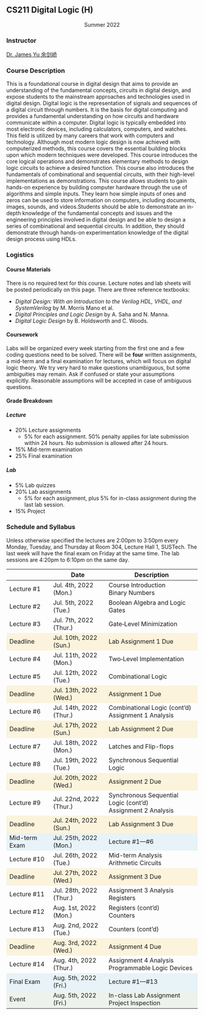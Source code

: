 <div class="wrapper"><div class="page content"><section class="centered container"><h2>CS211 Digital Logic (H)</h2></section><center>Summer 2022</center><h3 id="Instructor"><a href="#Instructor" class="headerlink" title="Instructor"></a>Instructor</h3><p><a href="../..">Dr. James Yu 余剑峤</a></p><h3 id="Course-Description"><a href="#Course-Description" class="headerlink" title="Course Description"></a>Course Description</h3><p>This is a foundational course in digital design that aims to provide an understanding of the fundamental concepts, circuits in digital design, and expose students to the mainstream approaches and technologies used in digital design. Digital logic is the representation of signals and sequences of a digital circuit through numbers. It is the basis for digital computing and provides a fundamental understanding on how circuits and hardware communicate within a computer. Digital logic is typically embedded into most electronic devices, including calculators, computers, and watches. This field is utilized by many careers that work with computers and technology. Although most modern logic design is now achieved with computerized methods, this course covers the essential building blocks upon which modern techniques were developed. This course introduces the core logical operations and demonstrates elementary methods to design logic circuits to achieve a desired function. This course also introduces the fundamentals of combinational and sequential circuits, with their high-level implementations as demonstrations. This course allows students to gain hands-on experience by building computer hardware through the use of algorithms and simple inputs. They learn how simple inputs of ones and zeros can be used to store information on computers, including documents, images, sounds, and videos.Students should be able to demonstrate an in-depth knowledge of the fundamental concepts and issues and the engineering principles involved in digital design and be able to design a series of combinational and sequential circuits. In addition, they should demonstrate through hands-on experimentation knowledge of the digital design process using HDLs.</p><h3 id="Logistics"><a href="#Logistics" class="headerlink" title="Logistics"></a>Logistics</h3><h4 id="Course-Materials"><a href="#Course-Materials" class="headerlink" title="Course Materials"></a>Course Materials</h4><p>There is no required text for this course. Lecture notes and lab sheets will be posted periodically on this page. There are three reference textbooks:</p><ul><li><em>Digital Design: With an Introduction to the Verilog HDL, VHDL, and SystemVerilog</em> by M. Morris Mano et al.</li><li><em>Digital Principles and Logic Design</em> by A. Saha and N. Manna.</li><li><em>Digital Logic Design</em> by B. Holdsworth and C. Woods.</li></ul><h4 id="Coursework"><a href="#Coursework" class="headerlink" title="Coursework"></a>Coursework</h4><p>Labs will be organized every week starting from the first one and a few coding questions need to be solved. There will be <strong>four</strong> written assignments, a mid-term and a final examination for lectures, which will focus on digital logic theory. We try very hard to make questions unambiguous, but some ambiguities may remain. Ask if confused or state your assumptions explicitly. Reasonable assumptions will be accepted in case of ambiguous questions.</p><h4 id="Grade-Breakdown"><a href="#Grade-Breakdown" class="headerlink" title="Grade Breakdown"></a>Grade Breakdown</h4><h5 id="Lecture"><a href="#Lecture" class="headerlink" title="Lecture"></a>Lecture</h5><ul><li>20% Lecture assignments<ul><li>5% for each assignment. 50% penalty applies for late submission within 24 hours. No submission is allowed after 24 hours.</li></ul></li><li>15% Mid-term examination</li><li>25% Final examination</li></ul><h5 id="Lab"><a href="#Lab" class="headerlink" title="Lab"></a>Lab</h5><ul><li>5% Lab quizzes</li><li>20% Lab assignments<ul><li>5% for each assignment, plus 5% for in-class assignment during the last lab session.</li></ul></li><li>15% Project</li></ul><h3 id="Schedule-and-Syllabus"><a href="#Schedule-and-Syllabus" class="headerlink" title="Schedule and Syllabus"></a>Schedule and Syllabus</h3><p>Unless otherwise specified the lectures are 2:00pm to 3:50pm every Monday, Tuesday, and Thursday at Room 304, Lecture Hall 1, SUSTech. The last week will have the final exam on Friday at the same time. The lab sessions are 4:20pm to 6:10pm on the same day.</p><table><thead><tr><th></th><th>Date</th><th>Description</th></tr></thead><tbody><tr><td>Lecture #1</td><td>Jul. 4th, 2022 (Mon.)</td><td>Course Introduction<br>Binary Numbers</td></tr><tr><td>Lecture #2</td><td>Jul. 5th, 2022 (Tue.)</td><td>Boolean Algebra and Logic Gates</td></tr><tr><td>Lecture #3</td><td>Jul. 7th, 2022 (Thur.)</td><td>Gate‐Level Minimization</td></tr><tr style="background-color: rgb(251, 243, 219); --darkreader-inline-bgcolor:#332706;" data-darkreader-inline-bgcolor=""><td><span class="ddl">Deadline</span></td><td>Jul. 10th, 2022 (Sun.)</td><td>Lab Assignment 1 Due</td></tr><tr><td>Lecture #4</td><td>Jul. 11th, 2022 (Mon.)</td><td>Two‐Level Implementation</td></tr><tr><td>Lecture #5</td><td>Jul. 12th, 2022 (Tue.)</td><td>Combinational Logic</td></tr><tr style="background-color: rgb(251, 243, 219); --darkreader-inline-bgcolor:#332706;" data-darkreader-inline-bgcolor=""><td><span class="ddl">Deadline</span></td><td>Jul. 13th, 2022 (Wed.)</td><td>Assignment 1 Due</td></tr><tr><td>Lecture #6</td><td>Jul. 14th, 2022 (Thur.)</td><td>Combinational Logic (cont’d)<br>Assignment 1 Analysis</td></tr><tr style="background-color: rgb(251, 243, 219); --darkreader-inline-bgcolor:#332706;" data-darkreader-inline-bgcolor=""><td><span class="ddl">Deadline</span></td><td>Jul. 17th, 2022 (Sun.)</td><td>Lab Assignment 2 Due</td></tr><tr><td>Lecture #7</td><td>Jul. 18th, 2022 (Mon.)</td><td>Latches and Flip-flops</td></tr><tr><td>Lecture #8</td><td>Jul. 19th, 2022 (Tue.)</td><td>Synchronous Sequential Logic</td></tr><tr style="background-color: rgb(251, 243, 219); --darkreader-inline-bgcolor:#332706;" data-darkreader-inline-bgcolor=""><td><span class="ddl">Deadline</span></td><td>Jul. 20th, 2022 (Wed.)</td><td>Assignment 2 Due</td></tr><tr><td>Lecture #9</td><td>Jul. 22nd, 2022 (Thur.)</td><td>Synchronous Sequential Logic (cont’d)<br>Assignment 2 Analysis</td></tr><tr style="background-color: rgb(251, 243, 219); --darkreader-inline-bgcolor:#332706;" data-darkreader-inline-bgcolor=""><td><span class="ddl">Deadline</span></td><td>Jul. 24th, 2022 (Sun.)</td><td>Lab Assignment 3 Due</td></tr><tr style="background-color: rgb(231, 243, 248); --darkreader-inline-bgcolor:#102b36;" data-darkreader-inline-bgcolor=""><td><span class="exam">Mid-term Exam</span></td><td>Jul. 25th, 2022 (Mon.)</td><td>Lecture #1—#6</td></tr><tr><td>Lecture #10</td><td>Jul. 26th, 2022 (Tue.)</td><td>Mid-term Analysis<br>Arithmetic Circuits</td></tr><tr style="background-color: rgb(251, 243, 219); --darkreader-inline-bgcolor:#332706;" data-darkreader-inline-bgcolor=""><td><span class="ddl">Deadline</span></td><td>Jul. 27th, 2022 (Wed.)</td><td>Assignment 3 Due</td></tr><tr><td>Lecture #11</td><td>Jul. 28th, 2022 (Thur.)</td><td>Assignment 3 Analysis<br>Registers</td></tr><tr><td>Lecture #12</td><td>Aug. 1st, 2022 (Mon.)</td><td>Registers (cont’d)<br>Counters</td></tr><tr><td>Lecture #13</td><td>Aug. 2nd, 2022 (Tue.)</td><td>Counters (cont’d)</td></tr><tr style="background-color: rgb(251, 243, 219); --darkreader-inline-bgcolor:#332706;" data-darkreader-inline-bgcolor=""><td><span class="ddl">Deadline</span></td><td>Aug. 3rd, 2022 (Wed.)</td><td>Assignment 4 Due</td></tr><tr><td>Lecture #14</td><td>Aug. 4th, 2022 (Thur.)</td><td>Assignment 4 Analysis<br>Programmable Logic Devices</td></tr><tr style="background-color: rgb(231, 243, 248); --darkreader-inline-bgcolor:#102b36;" data-darkreader-inline-bgcolor=""><td><span class="exam">Final Exam</span></td><td>Aug. 5th, 2022 (Fri.)</td><td>Lecture #1—#13</td></tr><tr style="background-color: rgb(237, 243, 236); --darkreader-inline-bgcolor:#212b1b;" data-darkreader-inline-bgcolor=""><td><span class="event">Event</span></td><td>Aug. 5th, 2022 (Fri.)</td><td>In-class Lab Assignment<br>Project Inspection</td></tr></tbody></table><script>(function() {
  const spans = [
    {tag: 'ddl', color: '#fbf3db'},
    {tag: 'exam', color: '#e7f3f8'},
    {tag: 'event', color: '#edf3ec'},
  ]
  for (const pair of spans) {
    for (const span of document.getElementsByClassName(pair.tag)) {
      span.parentElement.parentElement.style.backgroundColor = pair.color
    }
  }
})()</script></div></div>